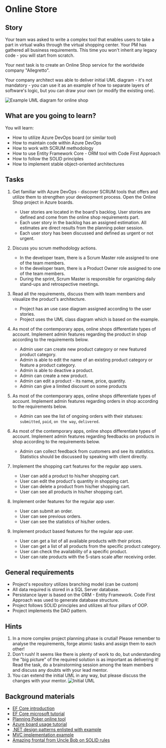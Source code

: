 # Online Store

## Story

Your team was asked to write a complex tool that enables users to take a part in virtual walks through the virtual shopping center. Your PM has gathered all business requirements. This time you won't inherit any legacy code - you will start from scratch. 

Your next task is to create an Online Shop service for the worldwide company "Allegretto".  

Your company architect was able to deliver initial UML diagram - it's not mandatory - you can use it as an example of how to separate layers of software's logic, but you can draw your own (or modify the existing one).

![Example UML diagram for online shop](/media/csharp/online_shop_UML.png)

## What are you going to learn?

You will learn:

- How to utilize Azure DevOps board (or similar tool)
- How to maintain code within Azure DevOps 
- How to work with SCRUM methodology 
- How to use Entity Framework Core - ORM tool with Code First Approach 
- How to follow the SOLID principles
- How to implement stable object-oriented architectures

## Tasks

1. Get familiar with Azure DevOps - discover SCRUM tools that offers and utilize them to strengthen your development process. Open the Online Shop project in Azure boards.
    - User stories are located in the board's backlog. User stories are defined and come from the online shop requirements part. 
    - Each user story in the backlog has an assigned estimation. All estimates are direct results from the planning poker session.
    - Each user story has been discussed and defined as urgent or not urgent.

2. Discuss you scrum methodology actions.
    - In the developer team, there is a Scrum Master role assigned to one of the team members.
    - In the developer team, there is a Product Owner role assigned to one of the team members.
    - During the sprint, Scrum Master is responsible for organizing daily stand-ups and retrospective meetings.

3. Read all the requirements, discuss them with team members and visualize the product's architecture.
    - Project has an use case diagram assigned according to the user stories.
    - Project uses the UML class diagram which is based on the example.

4. As most of the contemporary apps, online shops differentiate types of account.  Implement admin features regarding the product in shop according to the requirements below.
    - Admin user can create new product category or new featured product category.
    - Admin is able to edit the name of an existing product category or feature a product category.
    - Admin is able to deactive a product.
    - Admin can create a new product.
    - Admin can edit a product - its name, price, quantity.
    - Admin can give a limited discount on some products

5. As most of the contemporary apps, online shops differentiate types of account.  Implement admin features regarding orders in shop according to the requirements below.
    - Admin can see the list of ongoing orders with their statuses: `submitted`, `paid`, `on the way`, `delivered`.

6. As most of the contemporary apps, online shops differentiate types of account. Implement admin features regarding feedbacks on products in shop according to the requirements below.
    - Admin can collect feedback from customers and see its statistics. Statistics should be discussed by speaking with client directly. 

7. Implement the shopping cart features for the regular app users.
    - User can add a product to his/her shopping cart.
    - User can edit the product's quantity in shopping cart.
    - User can delete a product from his/her shopping cart.
    - User can see all products in his/her shopping cart.

8. Implement order features for the regular app user.
    - User can submit an order.
    - User can see previous orders.
    - User can see the statistics of his/her orders.

9. Implement product based features for the regular app user.
    - User can get a list of all available products with their prices.
    - User can get a list of all products from the specific product category.
    - User can check the availability of a specific product.
    - User can rate products with the 5-stars scale after receiving order.

## General requirements

- Project's repository utilizes branching model (can be custom)
- All data required is stored in a SQL Server database.
- Persistance layer is based on the ORM - Entity Framework. Code First Approach was used to generate database structure.
- Project follows SOLID principles and utilizes all four pillars of OOP.
- Project implements the DAO pattern.

## Hints

1. In a more complex project planning phase is crutial! Please remember to analyse the requirements, forge atomic tasks and assign them to each other!
2. Don't rush! It seems like there is plenty of work to do, but understanding the "big picture" of the required solution is as important as delivering it! Read the task, do a brainstorming session among the team members and discuss any doubts with your lead mentor. 
3. You can extend the initial UML in any way, but please discuss the changes with your mentor.
  ![Initial UML](media/csharp/onlineshopUML.png)

## Background materials

- <i class="far fa-book-open"></i> [EF Core introduction](https://docs.microsoft.com/en-gb/ef/core/get-started/?tabs=netcore-cli)
- <i class="far fa-video"></i> [EF Core microsoft tutorial](https://www.youtube.com/watch?v=xx5_pVsLP44)
- <i class="far fa-exclamation_mark"></i> [Planning Poker online tool](https://scrumpoker.online/)
- <i class="far fa-book-open"></i> [Azure board usage tutorial](https://docs.microsoft.com/en-us/azure/devops/boards/get-started/?view=azure-devops)
- <i class="far fa-book-open"></i> [.NET design patterns enlisted with example](https://www.dofactory.com/net/design-patterns)
- <i class="far fa-book-open"></i> [MVC implementation example](http://congeritc.blogspot.com/2013/01/mvc-example-with-c-console-program.html)
- <i class="far fa-video"></i> [Amazing frontal from Uncle Bob on SOLID rules](https://www.youtube.com/watch?v=zHiWqnTWsn4)
